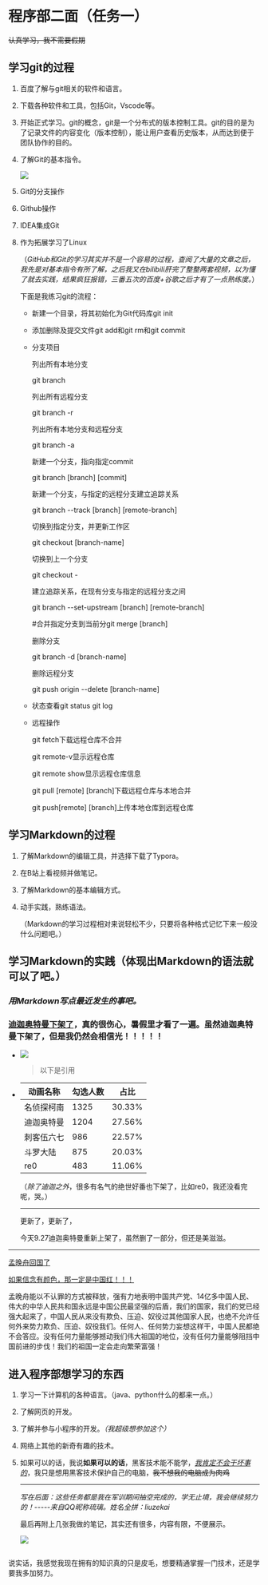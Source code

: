 



# 程序部二面（任务一）

~~认真学习，我不需要假期~~

## 学习git的过程

1. 百度了解与git相关的软件和语言。

2. 下载各种软件和工具，包括Git，Vscode等。

3. 开始正式学习。git的概念，git是一个分布式的版本控制工具。git的目的是为了记录文件的内容变化（版本控制），能让用户查看历史版本，从而达到便于团队协作的目的。

4. 了解Git的基本指令。

   <u></u>![](https://github.com/ligths/-/blob/main/directory/photo.jpg)

5. Git的分支操作

6. Github操作

7. IDEA集成Git

8. 作为拓展学习了Linux

   （*GitHub和Git的学习其实并不是一个容易的过程，查阅了大量的文章之后，我先是对基本指令有所了解，之后我又在bilibili肝完了整整两套视频，以为懂了就去实践，结果疯狂报错，三番五次的百度+谷歌之后才有了一点熟练度。*）

   下面是我练习git的流程：

   - 新建一个目录，将其初始化为Git代码库git init

   - 添加删除及提交文件git add和git rm和git commit

   - 分支项目

     列出所有本地分支

     git branch 

     列出所有远程分支 

     git branch -r

      列出所有本地分支和远程分支

      git branch -a 

      新建一个分支，指向指定commit

      git branch [branch] [commit] 

     新建一个分支，与指定的远程分支建立追踪关系

     git branch --track [branch] [remote-branch]

     切换到指定分支，并更新工作区

     git checkout [branch-name]

     切换到上一个分支

     git checkout -

     建立追踪关系，在现有分支与指定的远程分支之间

      git branch --set-upstream [branch] [remote-branch]

     #合并指定分支到当前分git merge [branch]

     删除分支

      git branch -d [branch-name] 

     删除远程分支

      git push origin --delete [branch-name]

   - 状态查看git status        git log

   - 远程操作

     git fetch下载远程仓库不合并

     git remote-v显示远程仓库

     git remote show显示远程仓库信息

     git pull [remote] [branch]下载远程仓库与本地合并

     git push[remote] [branch]上传本地仓库到远程仓库

     

   

## 学习Markdown的过程

1. 了解Markdown的编辑工具，并选择下载了Typora。

2. 在B站上看视频并做笔记。 

3. 了解Markdown的基本编辑方式。

4. 动手实践，熟练语法。

   （Markdown的学习过程相对来说轻松不少，只要将各种格式记忆下来一般没什么问题吧。）

## 学习Markdown的实践（体现出Markdown的语法就可以了吧。）

### *用Markdown写点最近发生的事吧。*

### <u>迪迦奥特曼下架了</u>，真的很伤心，暑假里才看了一遍。**虽然迪迦奥特曼下架了，但是我仍然会相信光！！！！！**

- ![](https://github.com/ligths/-/blob/main/directory/%E7%85%A7%E7%89%872.jpg)

  > 以下是引用

- | 动画名称   | 勾选人数 | 占比   |
  | ---------- | :------- | ------ |
  | 名侦探柯南 | 1325     | 30.33% |
  | 迪迦奥特曼 | 1204     | 27.56% |
  | 刺客伍六七 | 986      | 22.57% |
  | 斗罗大陆   | 875      | 20.03% |
  | re0        | 483      | 11.06% |

  （*除了迪迦之外*，很多有名气的绝世好番也下架了，比如re0，我还没看完呢，哭。）

  ------

  更新了，更新了，

  今天9.27迪迦奥特曼重新上架了，虽然删了一部分，但还是美滋滋。

- ------

  <u>孟晚舟回国了</u>

  [如果信念有颜色，那一定是中国红！！！](http://app.myzaker.com/news/article.php?pk=614f3b5a8e9f091a752e92f1)

  孟晚舟能以不认罪的方式被释放，强有力地表明中国共产党、14亿多中国人民、伟大的中华人民共和国永远是中国公民最坚强的后盾，我们的国家，我们的党已经强大起来了，中国人民从来没有欺负、压迫、奴役过其他国家人民，也绝不允许任何外来势力欺负、压迫、奴役我们。任何人、任何势力妄想这样干，中国人民都绝不会答应。没有任何力量能够撼动我们伟大祖国的地位，没有任何力量能够阻挡中国前进的步伐！我们的祖国一定会走向繁荣富强！

## 进入程序部想学习的东西

1. 学习一下计算机的各种语言。（java、python什么的都来一点。）

2. 了解网页的开发。

3. 了解并参与小程序的开发。*（我超级想参加这个）*

4. 网络上其他的新奇有趣的技术。

5. 如果可以的话，我说**如果可以的话**，黑客技术能不能学，*<u>我肯定不会干坏事的</u>*，我只是想用黑客技术保护自己的电脑，~~我不想我的电脑成为肉鸡~~

   ------

   *写在后面：这些任务都是我在军训期间抽空完成的，学无止境，我会继续努力的！-----来自QQ昵称琉璃。姓名全拼：liuzekai*

   最后再附上几张我做的笔记，其实还有很多，内容有限，不便展示。

   ![](https://github.com/ligths/-/blob/main/directory/1.jpg)

![]()

说实话，我感觉我现在拥有的知识真的只是皮毛，想要精通掌握一门技术，还是学要我多加努力。

